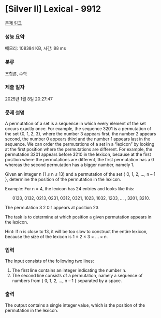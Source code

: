 # [Silver II] Lexical - 9912 

[문제 링크](https://www.acmicpc.net/problem/9912) 

### 성능 요약

메모리: 108384 KB, 시간: 88 ms

### 분류

조합론, 수학

### 제출 일자

2025년 1월 8일 20:27:47

### 문제 설명

<p>A permutation of a set is a sequence in which every element of the set occurs exactly once.  For example, the sequence 3201 is a permutation of the set {0, 1, 2, 3}, where the number 3 appears first, the number 2 appears second, the number 0 appears third and the number 1 appears last in the sequence.  We can order the permutations of a set in a “lexicon” by looking at the first position where the permutations are different.  For example, the permutation 3201 appears before 3210 in the lexicon, because at the first position where the permutations are different, the first permutation has a 0 whereas the second permutation has a bigger number, namely 1.</p>

<p>Given an integer n (1 ≤ n ≤ 13) and a permutation of the set { 0, 1, 2, …, n – 1 }, determine the position of the permutation in the lexicon.</p>

<p>Example: For n = 4, the lexicon has 24 entries and looks like this:</p>

<p style="text-align: center;">0123,   0132,   0213,   0231,   0312,   0321,   1023,   1032,   1203, … ,   3201,   3210.</p>

<p>The permutation 3 2 0 1 appears at position 23.</p>

<p>The task is to determine at which position a given permutation appears in the lexicon.</p>

<p>Hint: If n is close to 13, it will be too slow to construct the entire lexicon, because the size of the lexicon is 1 × 2 × 3 × ... × n.</p>

### 입력 

 <p>The input consists of the following two lines:</p>

<ol>
	<li>The first line contains an integer indicating the number n.</li>
	<li>The second line consists of a permutation, namely a sequence of numbers from { 0, 1, 2, …, n – 1 } separated by a space.</li>
</ol>

### 출력 

 <p>The output contains a single integer value, which is the position of the permutation in the lexicon.</p>

